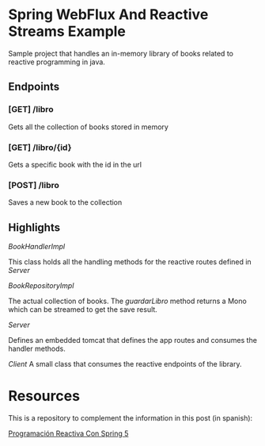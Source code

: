 # Spring WebFlux And Reactive Streams Example

Sample project that handles an in-memory library of books related to reactive programming in java.

## Endpoints

### [GET] /libro

Gets all the collection of books stored in memory

### [GET] /libro/{id}

Gets a specific book with the id in the url

### [POST] /libro

Saves a new book to the collection

## Highlights

_BookHandlerImpl_

This class holds all the handling methods for the reactive routes defined in _Server_

_BookRepositoryImpl_

The actual collection of books. The _guardarLibro_ method returns a Mono<Book> which can be streamed to get the save result.

_Server_

Defines an embedded tomcat that defines the app routes and consumes the handler methods. 
 
 _Client_
 A small class that consumes the reactive endpoints of the library.

# Resources

This is a repository to complement the information in this post (in spanish): 

[Programación Reactiva Con Spring 5]



[Programación Reactiva Con Spring 5]: https://ricardogeek.com/programacion-reactiva-con-spring-5
